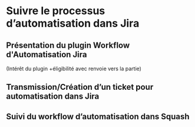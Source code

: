 # Suivre le processus d’automatisation dans Jira

## Présentation du plugin Workflow d'Automatisation Jira

(Intérêt du plugin +éligibilité avec renvoie vers la partie)

## Transmission/Création d’un ticket pour automatisation dans Jira

## Suivi du workflow d’automatisation dans Squash